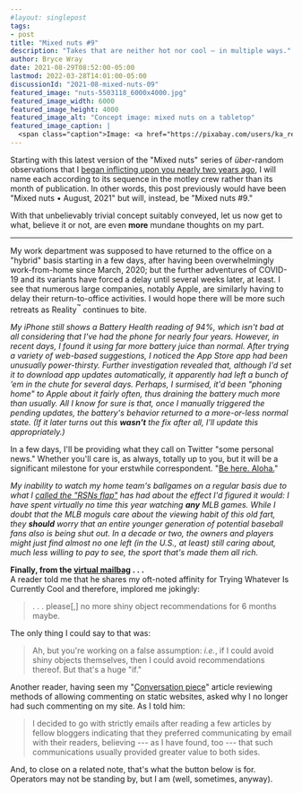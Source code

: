 ```yaml
---
#layout: singlepost
tags:
- post
title: "Mixed nuts #9"
description: "Takes that are neither hot nor cool — in multiple ways."
author: Bryce Wray
date: 2021-08-29T08:52:00-05:00
lastmod: 2022-03-28T14:01:00-05:00
discussionId: "2021-08-mixed-nuts-09"
featured_image: "nuts-5503118_6000x4000.jpg"
featured_image_width: 6000
featured_image_height: 4000
featured_image_alt: "Concept image: mixed nuts on a tabletop"
featured_image_caption: |
  <span class="caption">Image: <a href="https://pixabay.com/users/ka_re-14461006/?utm_source=link-attribution&amp;utm_medium=referral&amp;utm_campaign=image&amp;utm_content=5503118">Kai Reschke</a>; <a href="https://pixabay.com/?utm_source=link-attribution&amp;utm_medium=referral&amp;utm_campaign=image&amp;utm_content=5503118">Pixabay</a></span>
---
```


Starting with this latest version of the "Mixed nuts" series of *über*-random observations that I [began inflicting upon you nearly two years ago](/posts/2019/11/mixed-nuts-2019-11/), I will name each according to its sequence in the motley crew rather than its month of publication. In other words, this post previously would have been "Mixed nuts • August, 2021" but will, instead, be "Mixed nuts #9."

With that unbelievably trivial concept suitably conveyed, let us now get to what, believe it or not, are even **more** mundane thoughts on my part.

---

My work department was supposed to have returned to the office on a "hybrid" basis starting in a few days, after having been overwhelmingly work-from-home since March, 2020; but the further adventures of COVID-19 and its variants have forced a delay until several weeks later, at least. I see that numerous large companies, notably Apple, are similarly having to delay their return-to-office activities. I would hope there will be more such retreats as Reality<sup>™</sup> continues to bite.

*My iPhone still shows a Battery Health reading of 94%, which isn't bad at all considering that I've had the phone for nearly four years. However, in recent days, I found it using far more battery juice than normal. After trying a variety of web-based suggestions, I noticed the App Store app had been unusually power-thirsty. Further investigation revealed that, although I'd set it to download app updates automatically, it apparently had left a bunch of ’em in the chute for several days. Perhaps, I surmised, it'd been "phoning home" to Apple about it fairly often, thus draining the battery much more than usually. All I know for sure is that, once I manually triggered the pending updates, the battery's behavior returned to a more-or-less normal state. (If it later turns out this **wasn't** the fix after all, I'll update this appropriately.)*

In a few days, I'll be providing what they call on Twitter "some personal news." Whether you'll care is, as always, totally up to you, but it will be a significant milestone for your erstwhile correspondent. "[Be here. Aloha.](https://en.wikipedia.org/wiki/Hawaii_Five-O_(1968_TV_series)#Credits)"

*My inability to watch my home team's ballgames on a regular basis due to what I [called the "RSNs flap"](/posts/2020/02/youtube-tv-rsns-flap/) has had about the effect I'd figured it would: I have spent virtually no time this year watching **any** MLB games. While I doubt that the MLB moguls care about the viewing habit of this old fart, they **should** worry that an entire younger generation of potential baseball fans also is being shut out. In a decade or two, the owners and players might just find almost no one left (in the U.S., at least) still caring about, much less willing to pay to see, the sport that's made them all rich.*

**Finally, from the [virtual mailbag](/contact)&nbsp;.&nbsp;.&nbsp;.**\
A reader told me that he shares my oft-noted affinity for Trying Whatever Is Currently Cool and therefore, implored me jokingly:

> . . . please[,] no more shiny object recommendations for 6 months maybe.

The only thing I could say to that was:

> Ah, but you're working on a false assumption: *i.e.*, if I could avoid shiny objects themselves, then I could avoid recommendations thereof. But that's a huge "if."

Another reader, having seen my "[Conversation piece](/posts/2020/10/conversation-piece/)" article reviewing methods of allowing commenting on static websites, asked why I no longer had such commenting on my site. As I told him:

> I decided to go with strictly emails after reading a few articles by fellow bloggers indicating that they preferred communicating by email with their readers, believing --- as I have found, too --- that such communications usually provided greater value to both sides.

And, to close on a related note, that's what the button below is for. Operators may not be standing by, but I am (well, sometimes, anyway).
